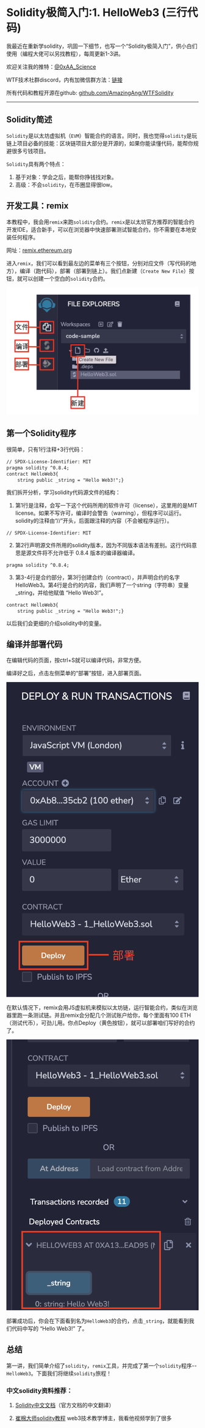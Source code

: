 # Solidity极简入门:1. HelloWeb3 (三行代码)

我最近在重新学solidity，巩固一下细节，也写一个“Solidity极简入门”，供小白们使用（编程大佬可以另找教程），每周更新1-3讲。

欢迎关注我的推特：[@0xAA_Science](https://twitter.com/0xAA_Science)

WTF技术社群discord，内有加微信群方法：[链接](https://discord.gg/5akcruXrsk)

所有代码和教程开源在github: [github.com/AmazingAng/WTFSolidity](https://github.com/AmazingAng/WTFSolidity)

-----

## Solidity简述
`Solidity`是以太坊虚拟机（`EVM`）智能合约的语言。同时，我也觉得`solidity`是玩链上项目必备的技能：区块链项目大部分是开源的，如果你能读懂代码，能帮你规避很多亏钱项目。

`Solidity`具有两个特点：

1. 基于对象：学会之后，能帮你挣钱找对象。
2. 高级：不会`solidity`，在币圈显得很low。

## 开发工具：remix
本教程中，我会用`remix`来跑`solidity`合约。`remix`是以太坊官方推荐的智能合约开发IDE，适合新手，可以在浏览器中快速部署测试智能合约，你不需要在本地安装任何程序。

网址：[remix.ethereum.org](https://remix.ethereum.org)

进入`remix`，我们可以看到最左边的菜单有三个按钮，分别对应文件（写代码的地方），编译（跑代码），部署（部署到链上）。我们点新建（`Create New File`）按钮，就可以创建一个空白的`solidity`合约。

![remix面板](./img/1-1.png)

## 第一个Solidity程序
很简单，只有1行注释+3行代码：
```solidity
// SPDX-License-Identifier: MIT
pragma solidity ^0.8.4;
contract HelloWeb3{
    string public _string = "Hello Web3!";}
```
我们拆开分析，学习solidity代码源文件的结构：
1. 第1行是注释，会写一下这个代码所用的软件许可（license），这里用的是MIT license。如果不写许可，编译时会警告（warning），但程序可以运行。solidity的注释由“//”开头，后面跟注释的内容（不会被程序运行）。
```solidity
// SPDX-License-Identifier: MIT
```
2. 第2行声明源文件所用的solidity版本，因为不同版本语法有差别。这行代码意思是源文件将不允许低于 0.8.4 版本的编译器编译。
```solidity
pragma solidity ^0.8.4;
```
    
3. 第3-4行是合约部分，第3行创建合约（contract），并声明合约的名字 HelloWeb3。第4行是合约的内容，我们声明了一个string（字符串）变量_string，并给他赋值 “Hello Web3!”。
```solidity
contract HelloWeb3{
    string public _string = "Hello Web3!";}
```
以后我们会更细的介绍solidity中的变量。

## 编译并部署代码
在编辑代码的页面，按ctrl+S就可以编译代码，非常方便。

编译好之后，点击左侧菜单的“部署”按钮，进入部署页面。

![](./img/1-2.png)

在默认情况下，remix会用JS虚拟机来模拟以太坊链，运行智能合约，类似在浏览器里跑一条测试链。并且remix会分配几个测试账户给你，每个里面有100 ETH（测试代币），可劲儿用。你点Deploy（黄色按钮），就可以部署咱们写好的合约了。

![](./img/1-3.png)

部署成功后，你会在下面看到名为`HelloWeb3`的合约，点击`_string`，就能看到我们代码中写的 “Hello Web3!” 了。

## 总结
第一讲，我们简单介绍了`solidity`，`remix`工具，并完成了第一个`solidity`程序--`HelloWeb3`。下面我们将继续`solidity`旅程！

### 中文solidity资料推荐：
1. [Solidity中文文档](https://solidity-cn.readthedocs.io/zh/develop/introduction-to-smart-contracts.html)（官方文档的中文翻译）

2. [崔棉大师solidity教程](https://space.bilibili.com/286084162) web3技术教学博主，我看他视频学到了很多 
